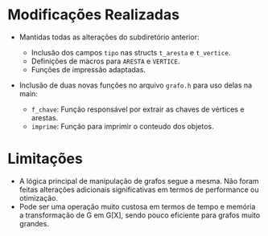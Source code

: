 # Modificações Realizadas
- Mantidas todas as alterações do subdiretório anterior:
  - Inclusão dos campos `tipo` nas structs `t_aresta` e `t_vertice`.
  - Definições de macros para `ARESTA` e `VERTICE`.
  - Funções de impressão adaptadas.

- Inclusão de duas novas funções no arquivo `grafo.h` para uso delas na main:
  - `f_chave`: Função responsável por extrair as chaves de vértices e arestas.
  - `imprime`: Função para imprimir o conteudo dos objetos.

# Limitações
- A lógica principal de manipulação de grafos segue a mesma. Não foram feitas 
  alterações adicionais significativas em termos de performance ou otimização.
- Pode ser uma operação muito custosa em termos de tempo e memória a 
  transformação de G em G[X], sendo pouco eficiente para grafos muito grandes.
